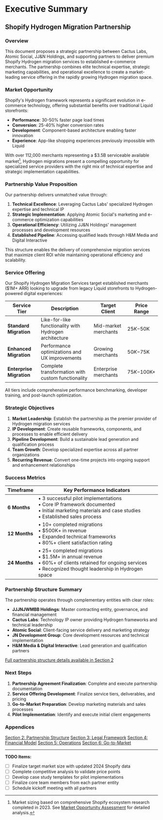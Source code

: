 # Executive Summary
## Shopify Hydrogen Migration Partnership

### Overview

This document proposes a strategic partnership between Cactus Labs, Atomic Social, JJ&N Holdings, and supporting partners to deliver premium Shopify Hydrogen migration services to established e-commerce merchants. The partnership combines elite technical expertise, strategic marketing capabilities, and operational excellence to create a market-leading service offering in the rapidly growing Hydrogen migration space.

### Market Opportunity

Shopify's Hydrogen framework represents a significant evolution in e-commerce technology, offering substantial benefits over traditional Liquid storefronts:

- **Performance**: 30-50% faster page load times
- **Conversion**: 25-40% higher conversion rates
- **Development**: Component-based architecture enabling faster innovation
- **Experience**: App-like shopping experiences previously impossible with Liquid

With over 112,000 merchants representing a $3.5B serviceable available market[^1], Hydrogen migrations present a compelling opportunity for specialized service providers with the right mix of technical expertise and strategic implementation capabilities.

### Partnership Value Proposition

Our partnership delivers unmatched value through:

1. **Technical Excellence**: Leveraging Cactus Labs' specialized Hydrogen expertise and technical IP
2. **Strategic Implementation**: Applying Atomic Social's marketing and e-commerce optimization capabilities
3. **Operational Efficiency**: Utilizing JJ&N Holdings' management processes and development resources
4. **Established Pipeline**: Accessing qualified leads through H&M Media and Digital Interactive

This structure enables the delivery of comprehensive migration services that maximize client ROI while maintaining operational efficiency and scalability.

### Service Offering

Our Shopify Hydrogen Migration Services target established merchants ($1M+ ARR) looking to upgrade from legacy Liquid storefronts to Hydrogen-powered digital experiences:

| Service Tier | Description | Target Client | Price Range |
|--------------|-------------|--------------|-------------|
| **Standard Migration** | Like-for-like functionality with Hydrogen architecture | Mid-market merchants | $25K-$50K |
| **Enhanced Migration** | Performance optimizations and UX improvements | Growing merchants | $50K-$75K |
| **Enterprise Migration** | Complete transformation with custom functionality | Enterprise merchants | $75K-$100K+ |

All tiers include comprehensive performance benchmarking, developer training, and post-launch optimization.

### Strategic Objectives

1. **Market Leadership**: Establish the partnership as the premier provider of Hydrogen migration services
2. **IP Development**: Create reusable frameworks, components, and processes to enable efficient delivery
3. **Pipeline Development**: Build a sustainable lead generation and qualification process
4. **Team Growth**: Develop specialized expertise across all partner organizations
5. **Recurring Revenue**: Convert one-time projects into ongoing support and enhancement relationships

### Success Metrics

| Timeframe | Key Performance Indicators |
|-----------|----------------------------|
| **6 Months** | • 3 successful pilot implementations<br>• Core IP framework documented<br>• Initial marketing materials and case studies<br>• Established sales process |
| **12 Months** | • 10+ completed migrations<br>• $500K+ in revenue<br>• Expanded technical frameworks<br>• 80%+ client satisfaction rating |
| **24 Months** | • 25+ completed migrations<br>• $1.5M+ in annual revenue<br>• 60%+ of clients retained for ongoing services<br>• Recognized thought leadership in Hydrogen space |

### Partnership Structure Summary

The partnership operates through complementary entities with clear roles:

- **JJJNJWMBB Holdings**: Master contracting entity, governance, and financial management
- **Cactus Labs**: Technology IP owner providing Hydrogen frameworks and technical leadership
- **Atomic Social**: Client-facing service delivery and marketing strategy
- **JN Development Group**: Core development resources and technical implementation
- **H&M Media & Digital Interactive**: Lead generation and qualification partners

[Full partnership structure details available in Section 2](../02-partnership-structure/README.md)

### Next Steps

1. **Partnership Agreement Finalization**: Complete and execute partnership documentation
2. **Service Offering Development**: Finalize service tiers, deliverables, and pricing
3. **Go-to-Market Preparation**: Develop marketing materials and sales processes
4. **Pilot Implementation**: Identify and execute initial client engagements

### Appendices

[Section 2: Partnership Structure](../02-partnership-structure/README.md)
[Section 3: Legal Framework](../03-legal-framework/README.md)
[Section 4: Financial Model](../04-financial-model/README.md)
[Section 5: Operations](../05-operations/README.md)
[Section 6: Go-to-Market](../06-go-to-market/README.md)

[^1]: Market sizing based on comprehensive Shopify ecosystem research completed in 2023. See [Market Opportunity Assessment](../../docs/02-market-opportunity.md) for detailed analysis.

---

**TODO Items:**
- [ ] Finalize target market size with updated 2024 Shopify data
- [ ] Complete competitive analysis to validate price points
- [ ] Develop case study templates for pilot implementations
- [ ] Finalize core team members from each partner entity
- [ ] Schedule kickoff meeting with all partners 